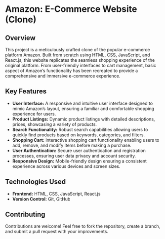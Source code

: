 
# Amazon: E-Commerce Website (Clone)

## Overview

This project is a meticulously crafted clone of the popular e-commerce platform Amazon. Built from scratch using HTML, CSS, JavaScript, and React.js, this website replicates the seamless shopping experience of the original platform. From user-friendly interfaces to cart management, basic aspect of Amazon’s functionality has been recreated to provide a comprehensive and immersive e-commerce experience.

## Key Features

- **User Interface:** A responsive and intuitive user interface designed to mimic Amazon’s layout, ensuring a familiar and comfortable shopping experience for users.
- **Product Listings:** Dynamic product listings with detailed descriptions, prices, showcasing a variety of products.
- **Search Functionality:** Robust search capabilities allowing users to quickly find products based on keywords, categories, and filters.
- **Shopping Cart:** Interactive shopping cart functionality enabling users to add, remove, and modify items before making a purchase.
- **User Authentication:** Secure user authentication and registration processes, ensuring user data privacy and account security.
- **Responsive Design:** Mobile-friendly design ensuring a consistent experience across various devices and screen sizes.

## Technologies Used

- **Frontend:** HTML, CSS, JavaScript, React.js
- **Version Control:** Git, GitHub

## Contributing

Contributions are welcome! Feel free to fork the repository, create a branch, and submit a pull request with your improvements.
